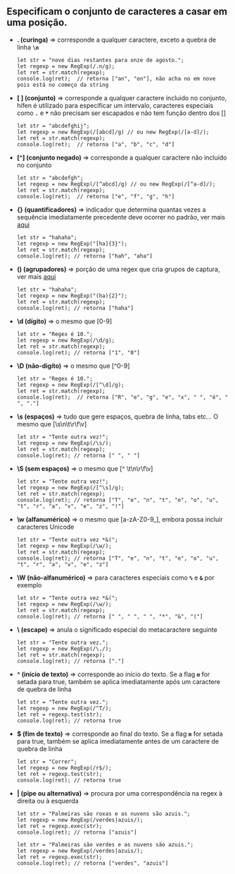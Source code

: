 ## Especificam o conjunto de caracteres a casar em uma posição.

- **. (curinga)** => corresponde a qualquer caractere, exceto a quebra de linha **`\n`**

      let str = "nove dias restantes para onze de agosto.";
      let regexp = new RegExp(/.n/g);
      let ret = str.match(regexp);  
      console.log(ret);  // retorna ["an", "on"], não acha no em nove pois está no começo da string
      
- **[ ] (conjunto)** => corresponde a qualquer caractere incluido no conjunto, hífen é utilizado para especificar um intervalo, caracteres especiais como **`.`** e **`*`** não precisam ser escapados e não tem função dentro dos []

      let str = "abcdefghij";
      let regexp = new RegExp(/[abcd]/g) // ou new RegExp(/[a-d]/);
      let ret = str.match(regexp);
      console.log(ret);  // retorna ["a", "b", "c", "d"]

- **[^] (conjunto negado)** => corresponde a qualquer caractere não incluído no conjunto

      let str = "abcdefgh";
      let regexp = new RegExp(/[^abcd]/g) // ou new RegExp(/[^a-d]/);
      let ret = str.match(regexp);        
      console.log(ret);  // retorna ["e", "f", "g", "h"]
      
- **{} (quantificadores)** => indicador que determina quantas vezes a sequência imediatamente precedente deve ocorrer no padrão, ver mais [aqui](https://github.com/leandrobeandrade/javascript-references/blob/master/regex/quantificadores.md)

      let str = "hahaha";
      let regexp = new RegExp("[ha]{3}");
      let ret = str.match(regexp);
      console.log(ret); // retorna ["hah", "aha"]
      
- **() (agrupadores)** => porção de uma regex que cria grupos de captura, ver mais [aqui](https://github.com/leandrobeandrade/javascript-references/blob/master/regex/agrupadores.md)

      let str = "hahaha";
      let regexp = new RegExp("(ha){2}");
      let ret = str.match(regexp);
      console.log(ret); // retorna ["haha"]

- **\d (dígito)** => o mesmo que [0-9]

      let str = "Regex é 10.";
      let regexp = new RegExp(/\d/g);
      let ret = str.match(regexp);
      console.log(ret); // retorna ["1", "0"]

- **\D (não-digíto)** => o mesmo que [^0-9]

      let str = "Regex é 10.";
      let regexp = new RegExp(/[^\d]/g);
      let ret = str.match(regexp);  
      console.log(ret);  // retorna ["R", "e", "g", "e", "x", " ", "é", " ", "."]

- **\s (espaços)** => tudo que gere espaços, quebra de linha, tabs etc... O mesmo que [\s\n\t\r\f\v]

      let str = "Tente outra vez!";
      let regexp = new RegExp(/\s/);
      let ret = str.match(regexp);
      console.log(ret); // retorna [" ", " "]

- **\S (sem espaços)** => o mesmo que [^ \t\n\r\f\v]
      
      let str = "Tente outra vez!";
      let regexp = new RegExp(/[^\s]/g);
      let ret = str.match(regexp);
      console.log(ret); // retorna ["T", "e", "n", "t", "e", "o", "u", "t", "r", "a", "v", "e", "z", "!"]
      
- **\w (alfanumérico)** => o mesmo que [a-zA-Z0-9_], embora possa incluir caracteres Unicode

      let str = "Tente outra vez *&(";
      let regexp = new RegExp(/\w/);
      let ret = str.match(regexp);
      console.log(ret); // retorna ["T", "e", "n", "t", "e", "o", "u", "t", "r", "a", "v", "e", "z"]

- **\W (não-alfanumérico)** => para caracteres especiais como **`%`** e **`&`** por exemplo

      let str = "Tente outra vez *&(";
      let regexp = new RegExp(/\w/);
      let ret = str.match(regexp);
      console.log(ret); // retorna [" ", " ", " ", "*", "&", "("]

- **\	(escape)** => anula o significado especial do metacaractere seguinte
      
      let str = "Tente outra vez.";
      let regexp = new RegExp(/\./);
      let ret = str.match(regexp);
      console.log(ret); // retorna ["."]
      
- **^ (início de texto)** => 	corresponde ao início do texto. Se a flag **`m`** for setada para true, também se aplica imediatamente após um caractere de quebra de linha

      let str = "Tente outra vez.";
      let regexp = new RegExp(/^T/);
      let ret = regexp.test(str);
      console.log(ret); // retorna true
      
- **$ (fim de texto)** => corresponde ao final do texto. Se a flag **`m`** for setada para true, também se aplica imediatamente antes de um caractere de quebra de linha

      let str = "Correr";
      let regexp = new RegExp(/r$/);
      let ret = regexp.test(str);
      console.log(ret); // retorna true
      
- **| (pipe ou alternativa)** => procura por uma correspondência na regex à direita ou à esquerda
      
      let str = "Palmeiras são roxas e as nuvens são azuis.";
      let regexp = new RegExp(/verdes|azuis/);
      let ret = regexp.exec(str);
      console.log(ret); // retorna ["azuis"]
      
      let str = "Palmeiras são verdes e as nuvens são azuis.";
      let regexp = new RegExp(/verdes|azuis/);
      let ret = regexp.exec(str);
      console.log(ret); // retorna ["verdes", "azuis"]

